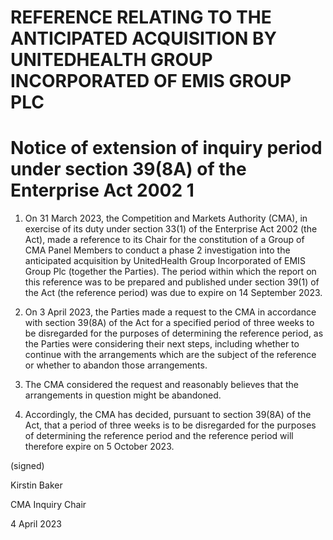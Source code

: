 # REFERENCE RELATING TO THE ANTICIPATED ACQUISITION BY UNITEDHEALTH GROUP INCORPORATED OF EMIS GROUP PLC

# Notice of extension of inquiry period under section 39(8A) of the Enterprise Act 2002 1

1. On 31 March 2023, the Competition and Markets Authority (CMA), in exercise of its duty under section 33(1) of the Enterprise Act 2002 (the Act), made a reference to its Chair for the constitution of a Group of CMA Panel Members to conduct a phase 2 investigation into the anticipated acquisition by UnitedHealth Group Incorporated of EMIS Group Plc (together the Parties). The period within which the report on this reference was to be prepared and published under section 39(1) of the Act (the reference period) was due to expire on 14 September 2023.

2. On 3 April 2023, the Parties made a request to the CMA in accordance with section 39(8A) of the Act for a specified period of three weeks to be disregarded for the purposes of determining the reference period, as the Parties were considering their next steps, including whether to continue with the arrangements which are the subject of the reference or whether to abandon those arrangements.

3. The CMA considered the request and reasonably believes that the arrangements in question might be abandoned.

4. Accordingly, the CMA has decided, pursuant to section 39(8A) of the Act, that a period of three weeks is to be disregarded for the purposes of determining the reference period and the reference period will therefore expire on 5 October 2023.


(signed)

Kirstin Baker

CMA Inquiry Chair

4 April 2023